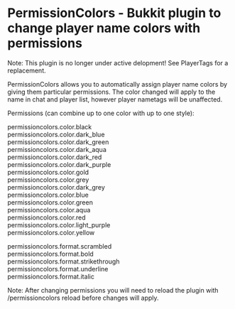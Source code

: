 # PermissionColors - Bukkit plugin to change player name colors with permissions

Note: This plugin is no longer under active delopment!  See PlayerTags for a replacement.

PermissionColors allows you to automatically assign player name colors by giving them particular permissions.  The color changed will apply to the name in chat and player list, however player nametags will be unaffected.

Permissions (can combine up to one color with up to one style):

  permissioncolors.color.black   
  permissioncolors.color.dark_blue   
  permissioncolors.color.dark_green   
  permissioncolors.color.dark_aqua   
  permissioncolors.color.dark_red   
  permissioncolors.color.dark_purple   
  permissioncolors.color.gold   
  permissioncolors.color.grey   
  permissioncolors.color.dark_grey   
  permissioncolors.color.blue   
  permissioncolors.color.green   
  permissioncolors.color.aqua   
  permissioncolors.color.red    
  permissioncolors.color.light_purple   
  permissioncolors.color.yellow
  
  permissioncolors.format.scrambled   
  permissioncolors.format.bold   
  permissioncolors.format.strikethrough   
  permissioncolors.format.underline   
  permissioncolors.format.italic   
  
  Note: After changing permissions you will need to reload the plugin with /permissioncolors reload before changes will apply.
